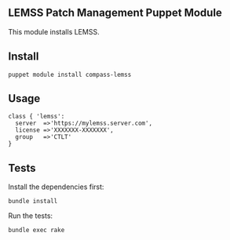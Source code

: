 LEMSS Patch Management Puppet Module
-----------------------------------

This module installs LEMSS.

Install
-------

    puppet module install compass-lemss

Usage
-----

    class { 'lemss':
      server  =>'https://mylemss.server.com',
      license =>'XXXXXXX-XXXXXXX',
      group   =>'CTLT'
    }


Tests
---------

Install the dependencies first:

    bundle install

Run the tests:

    bundle exec rake
